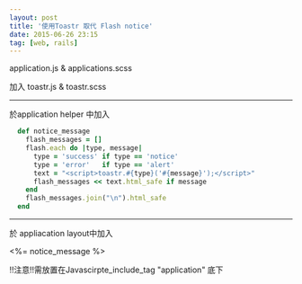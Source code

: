 ```yaml
---
layout: post
title: '使用Toastr 取代 Flash notice'
date: 2015-06-26 23:15
tag: [web, rails]
---
```

application.js & applications.scss

加入 toastr.js & toastr.scss

-----

於application helper 中加入
```ruby
  def notice_message
    flash_messages = []
    flash.each do |type, message|
      type = 'success' if type == 'notice'
      type = 'error'   if type == 'alert'
      text = "<script>toastr.#{type}('#{message}');</script>"
      flash_messages << text.html_safe if message
    end
    flash_messages.join("\n").html_safe
  end
```

-----

於 appliacation layout中加入

<%= notice_message %>

!!注意!!需放置在Javascirpte_include_tag "application" 底下

